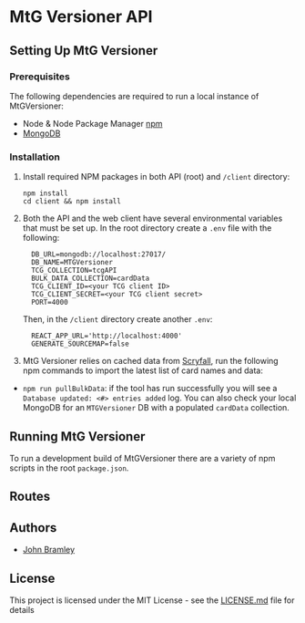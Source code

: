 # MtG Versioner API



## Setting Up MtG Versioner

### Prerequisites

The following dependencies are required to run a local instance of MtGVersioner:

* Node & Node Package Manager [npm](https://www.npmjs.com/)
* [MongoDB](https://www.mongodb.com/docs/manual/installation/)

### Installation
1. Install required NPM packages in both API (root) and `/client` directory:
    ```
    npm install
    cd client && npm install
    ```
2. Both the API and the web client have several environmental variables that must be set up. In the root directory create a `.env` file with the following:
    ```
      DB_URL=mongodb://localhost:27017/
      DB_NAME=MTGVersioner
      TCG_COLLECTION=tcgAPI
      BULK_DATA_COLLECTION=cardData
      TCG_CLIENT_ID=<your TCG client ID>
      TCG_CLIENT_SECRET=<your TCG client secret>
      PORT=4000
    ```
    Then, in the `/client` directory create another `.env`:
    ```
      REACT_APP_URL='http://localhost:4000'
      GENERATE_SOURCEMAP=false
    ```


3. MtG Versioner relies on cached data from [Scryfall](https://scryfall.com), run the following npm commands to import the latest list of card names and data:
  * `npm run pullBulkData`: if the tool has run successfully you will see a `Database updated: <#> entries added` log. You can also check your local MongoDB for an `MTGVersioner` DB with a populated `cardData` collection.

## Running MtG Versioner
To run a development build of MtGVersioner there are a variety of npm scripts in the root `package.json`.

## Routes


## Authors

- [John Bramley](https://github.com/bramleyjl)

## License

This project is licensed under the MIT License - see the [LICENSE.md](LICENSE.md) file for details
